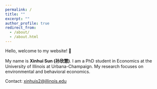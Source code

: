 ```yaml
---
permalink: /
title: ""
excerpt: ""
author_profile: true
redirect_from: 
  - /about/
  - /about.html
---
```

Hello, welcome to my website! 👋

My name is **Xinhui Sun (孙欣慧)**. I am a PhD student in Economics at the University of Illinois at  Urbana-Champaign. My research focuses on environmental and behavioral economics. 

Contact: [xinhuis2@illinois.edu](mailto:xinhuis2@illinois.edu)
